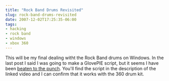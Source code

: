 ```yaml
---
title: "Rock Band Drums Revisited"
slug: rock-band-drums-revisited
date: 2007-12-02T17:25:35-06:00
tags:
- hacking
- rock band
- windows
- xbox 360
---
```

This will be my final dealing witht the Rock Band drums on Windows. In the last post I said I was going to make a GlovePIE script, but it seems I have been [beaten to the punch](http://www.youtube.com/watch?v=TIre8qkQIvs). You'll find the script in the description of the linked video and I can confirm that it works with the 360 drum kit.
